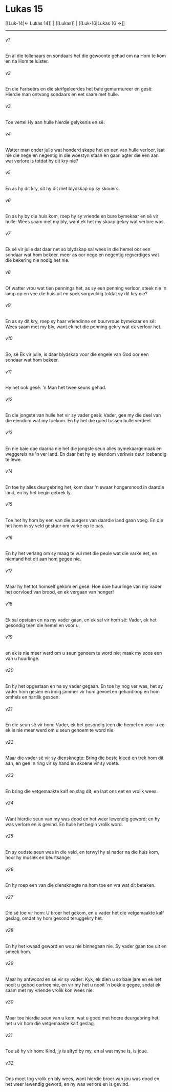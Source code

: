 # Lukas 15

[[Luk-14|← Lukas 14]] | [[Lukas]] | [[Luk-16|Lukas 16 →]]
***

###### v1
En al die tollenaars en sondaars het die gewoonte gehad om na Hom te kom en na Hom te luister. 
###### v2
En die Fariseërs en die skrifgeleerdes het baie gemurmureer en gesê: Hierdie man ontvang sondaars en eet saam met hulle. 
###### v3
Toe vertel Hy aan hulle hierdie gelykenis en sê: 
###### v4
Watter man onder julle wat honderd skape het en een van hulle verloor, laat nie die nege en negentig in die woestyn staan en gaan agter die een aan wat verlore is totdat hy dit kry nie? 
###### v5
En as hy dit kry, sit hy dit met blydskap op sy skouers. 
###### v6
En as hy by die huis kom, roep hy sy vriende en bure bymekaar en sê vir hulle: Wees saam met my bly, want ek het my skaap gekry wat verlore was. 
###### v7
Ek sê vir julle dat daar net so blydskap sal wees in die hemel oor een sondaar wat hom bekeer, meer as oor nege en negentig regverdiges wat die bekering nie nodig het nie. 
###### v8
Of watter vrou wat tien pennings het, as sy een penning verloor, steek nie 'n lamp op en vee die huis uit en soek sorgvuldig totdat sy dit kry nie? 
###### v9
En as sy dit kry, roep sy haar vriendinne en buurvroue bymekaar en sê: Wees saam met my bly, want ek het die penning gekry wat ek verloor het. 
###### v10
So, sê Ek vir julle, is daar blydskap voor die engele van God oor een sondaar wat hom bekeer. 
###### v11
Hy het ook gesê: 'n Man het twee seuns gehad. 
###### v12
En die jongste van hulle het vir sy vader gesê: Vader, gee my die deel van die eiendom wat my toekom. En hy het die goed tussen hulle verdeel. 
###### v13
En nie baie dae daarna nie het die jongste seun alles bymekaargemaak en weggereis na 'n ver land. En daar het hy sy eiendom verkwis deur losbandig te lewe. 
###### v14
En toe hy alles deurgebring het, kom daar 'n swaar hongersnood in daardie land, en hy het begin gebrek ly. 
###### v15
Toe het hy hom by een van die burgers van daardie land gaan voeg. En dié het hom in sy veld gestuur om varke op te pas. 
###### v16
En hy het verlang om sy maag te vul met die peule wat die varke eet, en niemand het dit aan hom gegee nie. 
###### v17
Maar hy het tot homself gekom en gesê: Hoe baie huurlinge van my vader het oorvloed van brood, en ek vergaan van honger! 
###### v18
Ek sal opstaan en na my vader gaan, en ek sal vir hom sê: Vader, ek het gesondig teen die hemel en voor u, 
###### v19
en ek is nie meer werd om u seun genoem te word nie; maak my soos een van u huurlinge. 
###### v20
En hy het opgestaan en na sy vader gegaan. En toe hy nog ver was, het sy vader hom gesien en innig jammer vir hom gevoel en gehardloop en hom omhels en hartlik gesoen. 
###### v21
En die seun sê vir hom: Vader, ek het gesondig teen die hemel en voor u en ek is nie meer werd om u seun genoem te word nie. 
###### v22
Maar die vader sê vir sy diensknegte: Bring die beste kleed en trek hom dit aan, en gee 'n ring vir sy hand en skoene vir sy voete. 
###### v23
En bring die vetgemaakte kalf en slag dit, en laat ons eet en vrolik wees. 
###### v24
Want hierdie seun van my was dood en het weer lewendig geword; en hy was verlore en is gevind. En hulle het begin vrolik word. 
###### v25
En sy oudste seun was in die veld, en terwyl hy al nader na die huis kom, hoor hy musiek en beurtsange. 
###### v26
En hy roep een van die diensknegte na hom toe en vra wat dit beteken. 
###### v27
Dié sê toe vir hom: U broer het gekom, en u vader het die vetgemaakte kalf geslag, omdat hy hom gesond teruggekry het. 
###### v28
En hy het kwaad geword en wou nie binnegaan nie. Sy vader gaan toe uit en smeek hom. 
###### v29
Maar hy antwoord en sê vir sy vader: Kyk, ek dien u so baie jare en ek het nooit u gebod oortree nie, en vir my het u nooit 'n bokkie gegee, sodat ek saam met my vriende vrolik kon wees nie. 
###### v30
Maar toe hierdie seun van u kom, wat u goed met hoere deurgebring het, het u vir hom die vetgemaakte kalf geslag. 
###### v31
Toe sê hy vir hom: Kind, jy is altyd by my, en al wat myne is, is joue. 
###### v32
Ons moet tog vrolik en bly wees, want hierdie broer van jou was dood en het weer lewendig geword, en hy was verlore en is gevind. 
